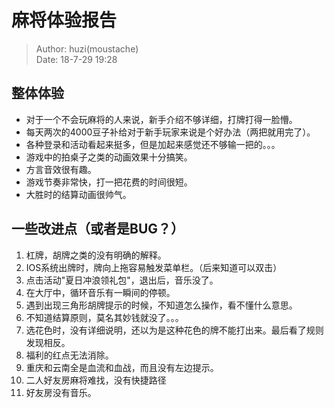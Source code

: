 # 麻将体验报告

> Author: huzi(moustache)<br>
> Date: 18-7-29 19:28

## 整体体验

 - 对于一个不会玩麻将的人来说，新手介绍不够详细，打牌打得一脸懵。
 - 每天两次的4000豆子补给对于新手玩家来说是个好办法（两把就用完了）。
 - 各种登录和活动看起来挺多，但是加起来感觉还不够输一把的。。。
 - 游戏中的拍桌子之类的动画效果十分搞笑。
 - 方言音效很有趣。
 - 游戏节奏非常快，打一把花费的时间很短。
 - 大胜时的结算动画很帅气。

## 一些改进点（或者是BUG？）

1. 杠牌，胡牌之类的没有明确的解释。
1. IOS系统出牌时，牌向上拖容易触发菜单栏。（后来知道可以双击）
2. 点击活动"夏日冲浪领礼包"，退出后，音乐没了。
4. 在大厅中，循环音乐有一瞬间的停顿。
6. 遇到出现三角形胡牌提示的时候，不知道怎么操作，看不懂什么意思。
7. 不知道结算原则，莫名其妙钱就没了。。。
8. 选花色时，没有详细说明，还以为是这种花色的牌不能打出来。最后看了规则发现相反。
9. 福利的红点无法消除。
10. 重庆和云南全是血流和血战，而且没有左边提示。
11. 二人好友房麻将难找，没有快捷路径
12. 好友房没有音乐。